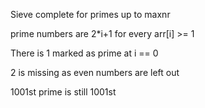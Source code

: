  Sieve complete for primes up to maxnr
 
 prime numbers are 2*i+1 for every arr[i] >= 1
 
 There is 1 marked as prime at i == 0
 
 2 is missing as even numbers are left out
 
 1001st prime is still 1001st
